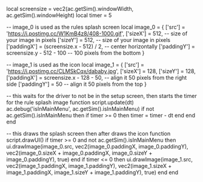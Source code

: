 local screensize = vec2(ac.getSim().windowWidth, ac.getSim().windowHeight)
local timer = 5
 
-- image_0 is used as the rules splash screen
local image_0 = {
    ['src'] = 'https://i.postimg.cc/W1KmB4z8/408-1000.gif',
    ['sizeX'] = 512, -- size of your image in pixels
    ['sizeY'] = 512, -- size of your image in pixels
    ['paddingX'] = (screensize.x - 512) / 2, -- center horizontally
    ['paddingY'] = screensize.y - 512 - 100 -- 100 pixels from the bottom
}
 
-- image_1 is used as the icon
local image_1 = {
    ['src'] = 'https://i.postimg.cc/CLMSkCqx/dababy.jpg',
    ['sizeX'] = 128,
    ['sizeY'] = 128,
    ['paddingX'] = screensize.x - 128 - 50, -- align it 50 pixels from the right side
    ['paddingY'] = 50 -- align it 50 pixels from the top
}
 
-- this waits for the driver to not be in the setup screen, then starts the timer for the rule splash image
function script.update(dt)
    ac.debug('isInMainMenu', ac.getSim().isInMainMenu)
    if not ac.getSim().isInMainMenu then
        if timer >= 0 then
            timer = timer - dt
        end
    end
end
 
-- this draws the splash screen then after draws the icon
function script.drawUI()
    if timer >= 0 and not ac.getSim().isInMainMenu then
        ui.drawImage(image_0.src, vec2(image_0.paddingX, image_0.paddingY), vec2(image_0.sizeX + image_0.paddingX, image_0.sizeY + image_0.paddingY), true)
    end
    if timer <= 0 then
        ui.drawImage(image_1.src, vec2(image_1.paddingX, image_1.paddingY), vec2(image_1.sizeX + image_1.paddingX, image_1.sizeY + image_1.paddingY), true)
    end
end
